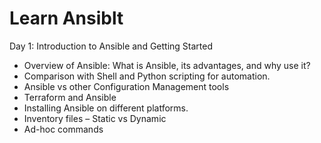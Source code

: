 # Learn Ansiblt

Day 1: Introduction to Ansible and Getting Started

- Overview of Ansible: What is Ansible, its advantages, and why use it?
- Comparison with Shell and Python scripting for automation.
- Ansible vs other Configuration Management tools
- Terraform and Ansible
- Installing Ansible on different platforms.
- Inventory files – Static vs Dynamic
- Ad-hoc commands




